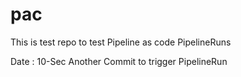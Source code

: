 # pac

This is test repo to test Pipeline as code PipelineRuns

Date : 10-Sec Another Commit to trigger PipelineRun